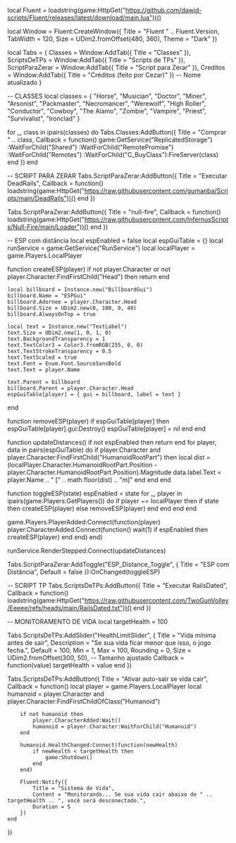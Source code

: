 local Fluent = loadstring(game:HttpGet("https://github.com/dawid-scripts/Fluent/releases/latest/download/main.lua"))()

local Window = Fluent:CreateWindow({
    Title = "Fluent " .. Fluent.Version,
    TabWidth = 120,
    Size = UDim2.fromOffset(480, 360),
    Theme = "Dark"
})

local Tabs = {
    Classes = Window:AddTab({ Title = "Classes" }),
    ScriptsDeTPs = Window:AddTab({ Title = "Scripts de TPs" }),
    ScriptParaZerar = Window:AddTab({ Title = "Script para Zerar" }),
    Creditos = Window:AddTab({ Title = "Créditos (feito por Cezar)" })  -- Nome atualizado
}

-- CLASSES
local classes = {
    "Horse", "Musician", "Doctor", "Miner", "Arsonist", "Packmaster",
    "Necromancer", "Werewolf", "High Roller", "Conductor", "Cowboy",
    "The Alamo", "Zombie", "Vampire", "Priest", "Survivalist", "Ironclad"
}

for _, class in ipairs(classes) do
    Tabs.Classes:AddButton({
        Title = "Comprar " .. class,
        Callback = function()
            game:GetService("ReplicatedStorage")
                :WaitForChild("Shared")
                :WaitForChild("RemotePromise")
                :WaitForChild("Remotes")
                :WaitForChild("C_BuyClass"):FireServer(class)
        end
    })
end

-- SCRIPT PARA ZERAR
Tabs.ScriptParaZerar:AddButton({
    Title = "Executar DeadRails",
    Callback = function()
        loadstring(game:HttpGet("https://raw.githubusercontent.com/gumanba/Scripts/main/DeadRails"))()
    end
})

Tabs.ScriptParaZerar:AddButton({
    Title = "null-fire",
    Callback = function()
        loadstring(game:HttpGet("https://raw.githubusercontent.com/InfernusScripts/Null-Fire/main/Loader"))()
    end
})

-- ESP com distância
local espEnabled = false
local espGuiTable = {}
local runService = game:GetService("RunService")
local localPlayer = game.Players.LocalPlayer

function createESP(player)
    if not player.Character or not player.Character:FindFirstChild("Head") then return end

    local billboard = Instance.new("BillboardGui")
    billboard.Name = "ESPGui"
    billboard.Adornee = player.Character.Head
    billboard.Size = UDim2.new(0, 100, 0, 40)
    billboard.AlwaysOnTop = true

    local text = Instance.new("TextLabel")
    text.Size = UDim2.new(1, 0, 1, 0)
    text.BackgroundTransparency = 1
    text.TextColor3 = Color3.fromRGB(255, 0, 0)
    text.TextStrokeTransparency = 0.5
    text.TextScaled = true
    text.Font = Enum.Font.SourceSansBold
    text.Text = player.Name

    text.Parent = billboard
    billboard.Parent = player.Character.Head
    espGuiTable[player] = { gui = billboard, label = text }
end

function removeESP(player)
    if espGuiTable[player] then
        espGuiTable[player].gui:Destroy()
        espGuiTable[player] = nil
    end
end

function updateDistances()
    if not espEnabled then return end
    for player, data in pairs(espGuiTable) do
        if player.Character and player.Character:FindFirstChild("HumanoidRootPart") then
            local dist = (localPlayer.Character.HumanoidRootPart.Position - player.Character.HumanoidRootPart.Position).Magnitude
            data.label.Text = player.Name .. " [" .. math.floor(dist) .. "m]"
        end
    end
end

function toggleESP(state)
    espEnabled = state
    for _, player in ipairs(game.Players:GetPlayers()) do
        if player ~= localPlayer then
            if state then
                createESP(player)
            else
                removeESP(player)
            end
        end
    end
end

game.Players.PlayerAdded:Connect(function(player)
    player.CharacterAdded:Connect(function()
        wait(1)
        if espEnabled then createESP(player) end
    end)
end)

runService.RenderStepped:Connect(updateDistances)

Tabs.ScriptParaZerar:AddToggle("ESP_Distance_Toggle", {
    Title = "ESP com Distância",
    Default = false
}):OnChanged(toggleESP)

-- SCRIPT TP
Tabs.ScriptsDeTPs:AddButton({
    Title = "Executar RailsDated",
    Callback = function()
        loadstring(game:HttpGet("https://raw.githubusercontent.com/TwoGunVolley/Eeeee/refs/heads/main/RailsDated.txt"))()
    end
})

-- MONITORAMENTO DE VIDA
local targetHealth = 100

Tabs.ScriptsDeTPs:AddSlider("HealthLimitSlider", {
    Title = "Vida mínima antes de sair",
    Description = "Se sua vida ficar menor que isso, o jogo fecha.",
    Default = 100,
    Min = 1,
    Max = 100,
    Rounding = 0,
    Size = UDim2.fromOffset(300, 50),  -- Tamanho ajustado
    Callback = function(value)
        targetHealth = value
    end
})

Tabs.ScriptsDeTPs:AddButton({
    Title = "Ativar auto-sair se vida cair",
    Callback = function()
        local player = game.Players.LocalPlayer
        local humanoid = player.Character and player.Character:FindFirstChildOfClass("Humanoid")

        if not humanoid then
            player.CharacterAdded:Wait()
            humanoid = player.Character:WaitForChild("Humanoid")
        end

        humanoid.HealthChanged:Connect(function(newHealth)
            if newHealth < targetHealth then
                game:Shutdown()
            end
        end)

        Fluent:Notify({
            Title = "Sistema de Vida",
            Content = "Monitorando... Se sua vida cair abaixo de " .. targetHealth .. ", você será desconectado.",
            Duration = 5
        })
    end
})
